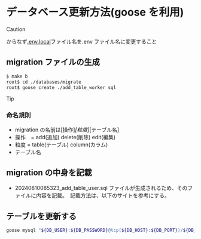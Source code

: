 # データベース更新方法(goose を利用)

> [!CAUTION]
> からなず[.env.local](../build/.env.local)ファイル名を.env ファイル名に変更すること

## migration ファイルの生成

```bash
$ make b
root$ cd ./databases/migrate
root$ goose create ./add_table_worker sql
```

> [!TIP]
>
> ### 命名規則
>
> - migration の名前は[操作]_[粒度]_[テーブル名]
> - 操作　= add(追加) delete(削除) edit(編集)
> - 粒度 = table(テーブル) column(カラム)
> - テーブル名

## migration の中身を記載

- 20240810085323_add_table_user.sql ファイルが生成されるため、そのファイルに内容を記載。　記載方法は、以下のサイトを参考にする。

## テーブルを更新する

```bash
goose mysql "${DB_USER}:${DB_PASSWORD}@tcp(${DB_HOST}:${DB_PORT})/${DB_NAME}" up
```
